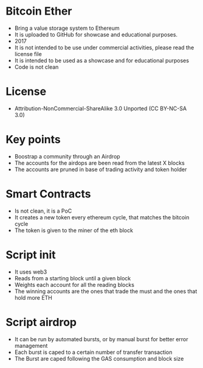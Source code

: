 # Bitcoin Ether
* Bring a value storage system to Ethereum
* It is uploaded to GitHub for showcase and educational purposes.
* 2017
* It is not intended to be use under commercial activities, please read the license file
* It is intended to be used as a showcase and for educational purposes
* Code is not clean

# License
* Attribution-NonCommercial-ShareAlike 3.0 Unported (CC BY-NC-SA 3.0)

# Key points
* Boostrap a community through an Airdrop
* The accounts for the airdops are been read from the latest X blocks
* The accounts are pruned in base of trading activity and token holder

# Smart Contracts
* Is not clean, it is a PoC
* It creates a new token every ethereum cycle, that matches the bitcoin cycle
* The token is given to the miner of the eth block

# Script init
* It uses web3
* Reads from a starting block until a given block
* Weights each account for all the reading blocks
* The winning accounts are the ones that trade the must and the ones that hold more ETH

# Script airdrop
* It can be run by automated bursts, or by manual burst for better error management
* Each burst is caped to a certain number of transfer transaction
* The Burst are caped following the GAS consumption and block size
